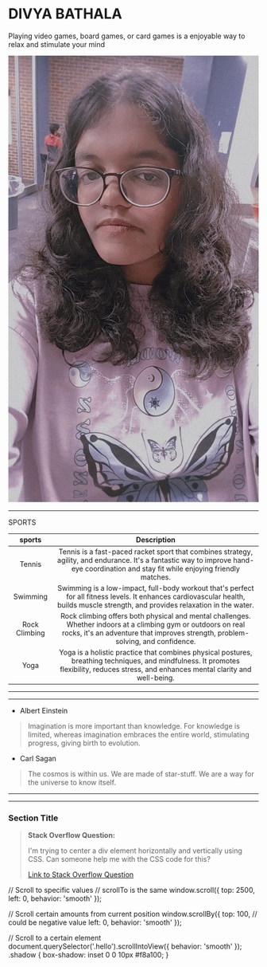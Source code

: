 # DIVYA BATHALA

Playing video games, board games, or card games is a enjoyable way to relax and stimulate your mind


![myphoto](divya.jpeg)

---
SPORTS

| sports       | Description  |
|:------------:|:------------:|
| Tennis       | Tennis is a fast-paced racket sport that combines strategy, agility, and endurance. It's a fantastic way to improve hand-eye coordination and stay fit while enjoying friendly matches.|
| Swimming     | Swimming is a low-impact, full-body workout that's perfect for all fitness levels. It enhances cardiovascular health, builds muscle strength, and provides relaxation in the water. |
|Rock Climbing | Rock climbing offers both physical and mental challenges. Whether indoors at a climbing gym or outdoors on real rocks, it's an adventure that improves strength, problem-solving, and confidence.|
|  Yoga        | Yoga is a holistic practice that combines physical postures, breathing techniques, and mindfulness. It promotes flexibility, reduces stress, and enhances mental clarity and well-being. |  

---

---

* Albert Einstein
>Imagination is more important than knowledge. For knowledge is limited, whereas imagination embraces the entire world, stimulating progress, giving birth to evolution.

* Carl Sagan
>The cosmos is within us. We are made of star-stuff. We are a way for the universe to know itself.

---

---
### Section Title

> **Stack Overflow Question:**
> 
> I'm trying to center a div element horizontally and vertically using CSS. Can someone help me with the CSS code for this?
> 
> [Link to Stack Overflow Question](https://stackoverflow.com/questions/12345678/center-div-horizontally-and-vertically-in-css)


// Scroll to specific values
// scrollTo is the same
window.scroll({
  top: 2500, 
  left: 0, 
  behavior: 'smooth'
});

// Scroll certain amounts from current position 
window.scrollBy({ 
  top: 100, // could be negative value
  left: 0, 
  behavior: 'smooth' 
});

// Scroll to a certain element
document.querySelector('.hello').scrollIntoView({ 
  behavior: 'smooth' 
});
.shadow {
  box-shadow: inset 0 0 10px #f8a100;
}